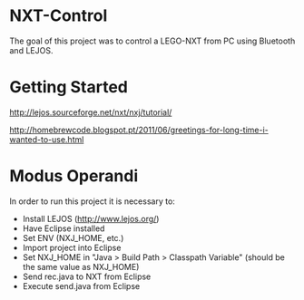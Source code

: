 NXT-Control
===========

The goal of this project was to control a LEGO-NXT from PC using Bluetooth and LEJOS.

Getting Started
===========

http://lejos.sourceforge.net/nxt/nxj/tutorial/

http://homebrewcode.blogspot.pt/2011/06/greetings-for-long-time-i-wanted-to-use.html

Modus Operandi
===========

In order to run this project it is necessary to:
* Install LEJOS (http://www.lejos.org/)
* Have Eclipse installed
* Set ENV (NXJ_HOME, etc.)
* Import project into Eclipse
* Set NXJ_HOME in "Java > Build Path > Classpath Variable" (should be the same value as NXJ_HOME)
* Send rec.java to NXT from Eclipse
* Execute send.java from Eclipse







